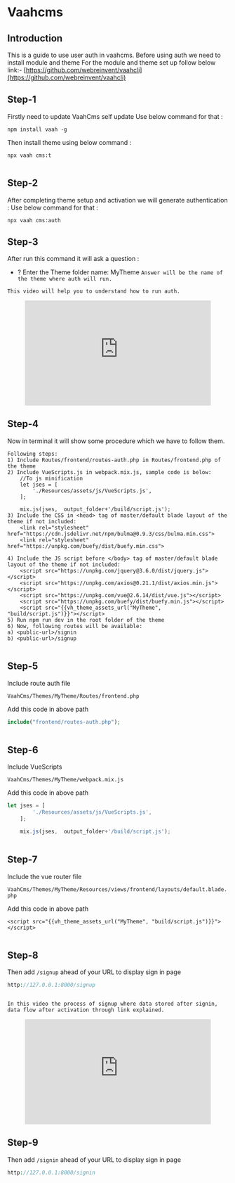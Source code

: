 # Vaahcms

[comment]: <> ([[toc]])

## Introduction

This is a guide to use user auth in vaahcms. Before using auth we need to install module and theme
For the module and theme set up follow below link:-
[https://github.com/webreinvent/vaahcli](https://github.com/webreinvent/vaahcli)

## Step-1
Firstly need to update VaahCms self update
Use below command for that :
```shell
npm install vaah -g
```
Then install theme using below command :
```shell
npx vaah cms:t
```

<img :src="$withBase('/images/user-auth-1.png')">

## Step-2
After completing theme setup and activation we will generate authentication :
Use below command for that :
```shell
npx vaah cms:auth
```

## Step-3
After run this command it will ask a question :

- ? Enter the Theme folder name:  MyTheme ```Answer will be the name of the theme where auth will run.```

```This video will help you to understand how to run auth.```

<figure>
  <iframe src="https://img-v4.getdemo.dev/screenshot/chrome_j3WEb0p0h0.mp4" frameborder="0" allowfullscreen="true" style="width: 100%; aspect-ratio: 16/9;"> </iframe>
</figure>

## Step-4
Now in terminal it will show some procedure which we have to follow them.

```
Following steps:
1) Include Routes/frontend/routes-auth.php in Routes/frontend.php of the theme
2) Include VueScripts.js in webpack.mix.js, sample code is below:
    //To js minification
    let jses = [
        './Resources/assets/js/VueScripts.js',
    ];

    mix.js(jses,  output_folder+'/build/script.js');
3) Include the CSS in <head> tag of master/default blade layout of the theme if not included:
    <link rel="stylesheet" href="https://cdn.jsdelivr.net/npm/bulma@0.9.3/css/bulma.min.css">
    <link rel="stylesheet" href="https://unpkg.com/buefy/dist/buefy.min.css">

4) Include the JS script before </body> tag of master/default blade layout of the theme if not included:
    <script src="https://unpkg.com/jquery@3.6.0/dist/jquery.js"></script>
    <script src="https://unpkg.com/axios@0.21.1/dist/axios.min.js"></script>
    <script src="https://unpkg.com/vue@2.6.14/dist/vue.js"></script>
    <script src="https://unpkg.com/buefy/dist/buefy.min.js"></script>
    <script src="{{vh_theme_assets_url("MyTheme", "build/script.js")}}"></script>
5) Run npm run dev in the root folder of the theme
6) Now, following routes will be available:
a) <public-url>/signin
b) <public-url>/signup
```

<img :src="$withBase('/images/user-auth-4.png')">

## Step-5
Include route auth file

```VaahCms/Themes/MyTheme/Routes/frontend.php```

Add this code in above path

```php
include("frontend/routes-auth.php");
```
<img :src="$withBase('/images/user-auth-5.png')">

## Step-6
Include VueScripts

```VaahCms/Themes/MyTheme/webpack.mix.js```

Add this code in above path  

```js
let jses = [
        './Resources/assets/js/VueScripts.js',
    ];

    mix.js(jses,  output_folder+'/build/script.js');
```
<img :src="$withBase('/images/user-auth-6.png')">

## Step-7
Include the vue router file

```VaahCms/Themes/MyTheme/Resources/views/frontend/layouts/default.blade.php```

Add this code in above path
```
<script src="{{vh_theme_assets_url("MyTheme", "build/script.js")}}"></script>
```
<img :src="$withBase('/images/user-auth-7.png')">

## Step-8
Then add ```/signup``` ahead of your URL to display sign in page 
```php
http://127.0.0.1:8000/signup
```
<img :src="$withBase('/images/user-auth-8.png')">

```In this video the process of signup where data stored after signin, data flow after activation through link explained.```

<figure>
  <iframe src="https://img-v4.getdemo.dev/screenshot/chrome_vU88cIvMDV.mp4" frameborder="0" allowfullscreen="true" style="width: 100%; aspect-ratio: 16/9;"> </iframe>
</figure>

## Step-9
Then add ```/signin``` ahead of your URL to display sign in page
```php
http://127.0.0.1:8000/signin
```
<img :src="$withBase('/images/user-auth-9.png')">